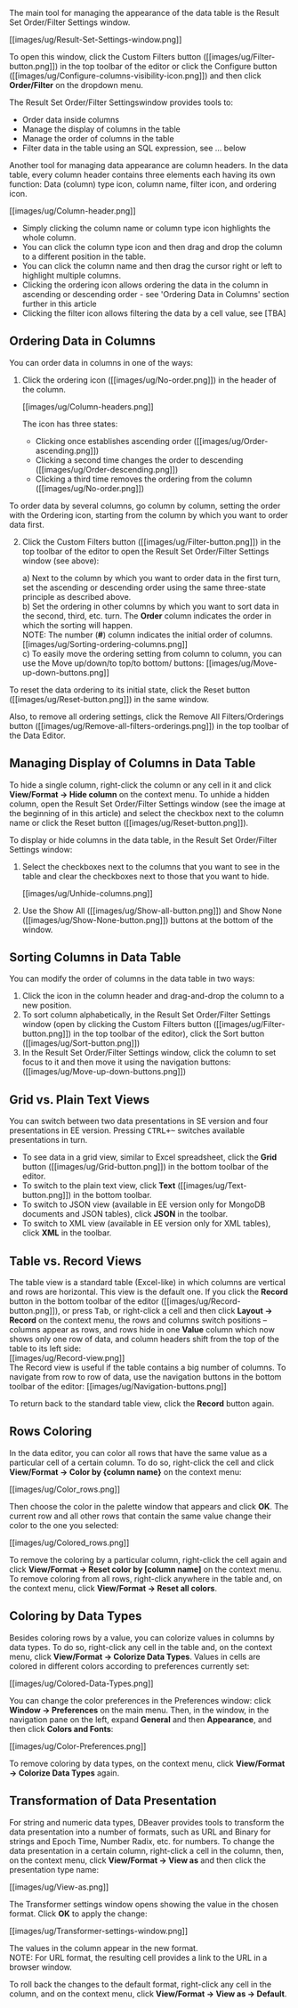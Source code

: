 The main tool for managing the appearance of the data table is the Result Set Order/Filter Settings window.

[[images/ug/Result-Set-Settings-window.png]]

To open this window, click the Custom Filters button ([[images/ug/Filter-button.png]]) in the top toolbar of the editor or click the Configure button ([[images/ug/Configure-columns-visibility-icon.png]]) and then click **Order/Filter** on the dropdown menu.

The Result Set Order/Filter Settingswindow provides tools to:
* Order data inside columns
* Manage the display of columns in the table
* Manage the order of columns in the table
* Filter data in the table using an SQL expression, see … below

Another tool for managing data appearance are column headers. In the data table, every column header contains three elements each having its own function: Data (column) type icon, column name, filter icon, and ordering icon.

[[images/ug/Column-header.png]]

* Simply clicking the column name or column type icon highlights the whole column.
* You can click the column type icon and then drag and drop the column to a different position in the table.
* You can click the column name and then drag the cursor right or left to highlight multiple columns. 
* Clicking the ordering icon allows ordering the data in the column in ascending or descending order - see 'Ordering Data in Columns' section further in this article
* Clicking the filter icon allows filtering the data by a cell value, see [TBA]

## Ordering Data in Columns
You can order data in columns in one of the ways:
1. Click the ordering icon  ([[images/ug/No-order.png]]) in the header of the column.

   [[images/ug/Column-headers.png]]  

   The icon has three states:  
   * Clicking once establishes ascending order ([[images/ug/Order-ascending.png]]) 
   * Clicking a second time changes the order to descending ([[images/ug/Order-descending.png]])  
   * Clicking a third time removes the ordering from the column ([[images/ug/No-order.png]])  

To order data by several columns, go column by column, setting the order with the Ordering icon, starting from the column by which you want to order data first.
  
2. Click the Custom Filters button ([[images/ug/Filter-button.png]]) in the top toolbar of the editor to open the Result Set Order/Filter Settings window (see above):

   a) Next to the column by which you want to order data in the first turn, set the ascending or descending order using the same three-state principle as described above.  
   b) Set the ordering in other columns by which you want to sort data in the second, third, etc. turn. The **Order** column indicates the order in which the sorting will happen.  
   NOTE: The number (**#**) column indicates the initial order of columns.  
   [[images/ug/Sorting-ordering-columns.png]]  
   c) To easily move the ordering setting from column to column, you can use the Move up/down/to top/to bottom/ buttons: [[images/ug/Move-up-down-buttons.png]]   

To reset the data ordering to its initial state, click the Reset button ([[images/ug/Reset-button.png]]) in the same window.

Also, to remove all ordering settings, click the Remove All Filters/Orderings button ([[images/ug/Remove-all-filters-orderings.png]]) in the top toolbar of the Data Editor.

## Managing Display of Columns in Data Table

To hide a single column, right-click the column or any cell in it and click **View/Format -> Hide column** on the context menu. To unhide a hidden column, open the Result Set Order/Filter Settings window (see the image at the beginning of in this article) and select the checkbox next to the column name or click the Reset button ([[images/ug/Reset-button.png]]).

To display or hide columns in the data table, in the Result Set Order/Filter Settings window:
1. Select the checkboxes next to the columns that you want to see in the table and clear the checkboxes next to those that you want to hide.

   [[images/ug/Unhide-columns.png]]  

2. Use the Show All ([[images/ug/Show-all-button.png]])  and Show None ([[images/ug/Show-None-button.png]]) buttons at the bottom of the window.

## Sorting Columns in Data Table

You can modify the order of columns in the data table in two ways:
1.	Click the icon in the column header and drag-and-drop the column to a new position.
2.	To sort column alphabetically, in the Result Set Order/Filter Settings window (open by clicking the Custom Filters button ([[images/ug/Filter-button.png]]) in the top toolbar of the editor), click the Sort button ([[images/ug/Sort-button.png]])
3.	In the Result Set Order/Filter Settings window, click the column to set focus to it and then move it using the navigation buttons: ([[images/ug/Move-up-down-buttons.png]])

## Grid vs. Plain Text Views

You can switch between two data presentations in SE version and four presentations in EE version. Pressing <kbd>CTRL+~</kbd> switches available presentations in turn.
* To see data in a grid view, similar to Excel spreadsheet, click the **Grid** button ([[images/ug/Grid-button.png]]) in the bottom toolbar of the editor.
* To switch to the plain text view, click **Text** ([[images/ug/Text-button.png]]) in the bottom toolbar.
* To switch to JSON view (available in EE version only for MongoDB documents and JSON tables), click **JSON** in the toolbar.
* To switch to XML view (available in EE version only for XML tables), click **XML** in the toolbar.

## Table vs. Record Views

The table view is a standard table (Excel-like) in which columns are vertical and rows are horizontal. This view is the default one. If you click the **Record** button in the bottom toolbar of the editor ([[images/ug/Record-button.png]]), or press <kbd>Tab</kbd>, or right-click a cell and then click **Layout -> Record** on the context menu, the rows and columns switch positions – columns appear as rows, and rows hide in one **Value** column which now shows only one row of data, and column headers shift from the top of the table to its left side:    
[[images/ug/Record-view.png]]  
The Record view is useful if the table contains a big number of columns. To navigate from row to row of data, use the navigation buttons in the bottom toolbar of the editor: [[images/ug/Navigation-buttons.png]]

To return back to the standard table view, click the **Record** button again.

## Rows Coloring
In the data editor, you can color all rows that have the same value as a particular cell of a certain column. To do so, right-click the cell and click **View/Format -> Color by {column name}** on the context menu:

[[images/ug/Color_rows.png]]

Then choose the color in the palette window that appears and click **OK**. The current row and all other rows that contain the same value change their color to the one you selected:

[[images/ug/Colored_rows.png]]

To remove the coloring by a particular column, right-click the cell again and click **View/Format -> Reset color by [column name]** on the context menu. To remove coloring from all rows, right-click anywhere in the table and, on the context menu, click **View/Format -> Reset all colors**.

## Coloring by Data Types
Besides coloring rows by a value, you can colorize values in columns by data types. To do so, right-click any cell in the table and, on the context menu, click **View/Format -> Colorize Data Types**. Values in cells are colored in different colors according to preferences currently set:

[[images/ug/Colored-Data-Types.png]]

You can change the color preferences in the Preferences window: click **Window -> Preferences** on the main menu. Then, in the window, in the navigation pane on the left, expand **General** and then **Appearance**, and then click **Colors and Fonts**:

[[images/ug/Color-Preferences.png]]

To remove coloring by data types, on the context menu, click **View/Format -> Colorize Data Types** again.

## Transformation of Data Presentation
For string and numeric data types, DBeaver provides tools to transform the data presentation into a number of formats, such as URL and Binary for strings and Epoch Time, Number Radix, etc. for numbers. To change the data presentation in a certain column, right-click a cell in the column, then, on the context menu, click **View/Format -> View as** and then click the presentation type name:

[[images/ug/View-as.png]]

The Transformer settings window opens showing the value in the chosen format. Click **OK** to apply the change:

[[images/ug/Transformer-settings-window.png]]

The values in the column appear in the new format.  
NOTE: For URL format, the resulting cell provides a link to the URL in a browser window. 

To roll back the changes to the default format, right-click any cell in the column, and on the context menu, click **View/Format -> View as -> Default**.